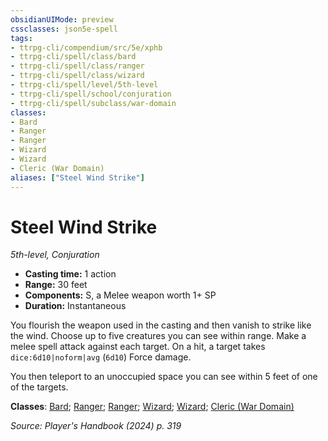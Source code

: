 ```yaml
---
obsidianUIMode: preview
cssclasses: json5e-spell
tags:
- ttrpg-cli/compendium/src/5e/xphb
- ttrpg-cli/spell/class/bard
- ttrpg-cli/spell/class/ranger
- ttrpg-cli/spell/class/wizard
- ttrpg-cli/spell/level/5th-level
- ttrpg-cli/spell/school/conjuration
- ttrpg-cli/spell/subclass/war-domain
classes:
- Bard
- Ranger
- Ranger
- Wizard
- Wizard
- Cleric (War Domain)
aliases: ["Steel Wind Strike"]
---
```

# Steel Wind Strike
*5th-level, Conjuration*  

- **Casting time:** 1 action
- **Range:** 30 feet
- **Components:** S, a Melee weapon worth 1+ SP
- **Duration:** Instantaneous

You flourish the weapon used in the casting and then vanish to strike like the wind. Choose up to five creatures you can see within range. Make a melee spell attack against each target. On a hit, a target takes `dice:6d10|noform|avg` (`6d10`) Force damage.

You then teleport to an unoccupied space you can see within 5 feet of one of the targets.

**Classes**: [Bard](list-spells-classes-bard); [Ranger](list-spells-classes-ranger); [Ranger](list-spells-classes-ranger); [Wizard](list-spells-classes-wizard); [Wizard](list-spells-classes-wizard); [Cleric (War Domain)](list-spells-classes-cleric-xphb-war-domain-xphb)

*Source: Player's Handbook (2024) p. 319*